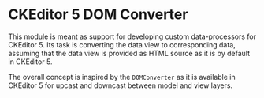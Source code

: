 # CKEditor 5 DOM Converter

This module is meant as support for developing custom data-processors for
CKEditor 5. Its task is converting the data view to corresponding data,
assuming that the data view is provided as HTML source as it is by default
in CKEditor 5.

The overall concept is inspired by the `DOMConverter` as it is available in
CKEditor 5 for upcast and downcast between model and view layers.
